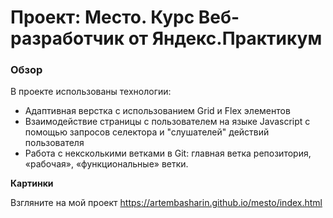 # Проект: Место. Курс Веб-разработчик от Яндекс.Практикум

### Обзор
В проекте использованы технологии:
* Адаптивная верстка с использованием Grid и Flex элементов
* Взаимодействие страницы с пользователем на языке Javascript с помощью запросов селектора и "слушателей" действий пользователя
* Работа с нексколькими ветками в Git: главная ветка репозитория, «рабочая», «функциональные» ветки.

**Картинки**

Взгляните на мой проект
https://artembasharin.github.io/mesto/index.html